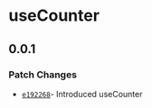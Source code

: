 # useCounter

## 0.0.1

### Patch Changes

- [`e192268`](https://github.com/changeelog/react-hooks/commit/e192268f27ef8085d21a04a314079ef3eb6a744a#diff-474727245dd34fcfab75494bd2befcf332ade6c6124a66bd7ebc8396a60a8dc1)- Introduced useCounter
